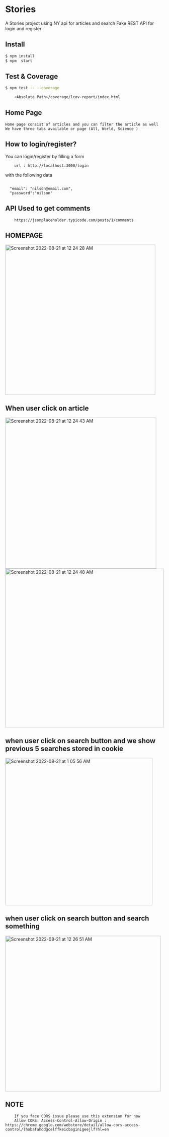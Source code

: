 # Stories


A Stories project using 
    NY api for articles and search
    Fake REST API  for login and register





## Install

```bash
$ npm install
$ npm  start
```

## Test & Coverage
``` bash
$ npm test -- --coverage

    <Absolute Path>/coverage/lcov-report/index.html
```

## Home Page
    Home page consist of articles and you can filter the article as well
    We have three tabs available or page (All, World, Science )

## How to login/register?

You can login/register by filling a form 

```
    url : http://localhost:3000/login

```
with the following data 

```

  "email": "nilson@email.com",
  "password":"nilson"

```

## API Used to get comments 
```
    https://jsonplaceholder.typicode.com/posts/1/comments
```

## HOMEPAGE
<img width="477" alt="Screenshot 2022-08-21 at 12 24 28 AM" src="https://user-images.githubusercontent.com/62178420/185762234-7aec9f7f-1e09-412a-8108-8723abc69efc.png">

## When user click on article
<img width="480" alt="Screenshot 2022-08-21 at 12 24 43 AM" src="https://user-images.githubusercontent.com/62178420/185762232-444197b0-c2ec-4dbe-bb38-af2ea3271e24.png">
<img width="504" alt="Screenshot 2022-08-21 at 12 24 48 AM" src="https://user-images.githubusercontent.com/62178420/185762224-7b4a3f75-37e4-4e8e-97de-028d8bb558cc.png">

## when user click on search button and we show previous 5 searches stored in cookie
<img width="468" alt="Screenshot 2022-08-21 at 1 05 56 AM" src="https://user-images.githubusercontent.com/62178420/185763535-90536bed-527e-4fda-9d16-da22379fd0ab.png">


## when user click on search button and search something

<img width="494" alt="Screenshot 2022-08-21 at 12 26 51 AM" src="https://user-images.githubusercontent.com/62178420/185762343-e0929cff-6e1a-4ac3-b3f4-b9a5707e1952.png">



## NOTE 
```
    If you face CORS issue please use this extension for now
    Allow CORS: Access-Control-Allow-Origin : https://chrome.google.com/webstore/detail/allow-cors-access-control/lhobafahddgcelffkeicbaginigeejlf?hl=en
```

